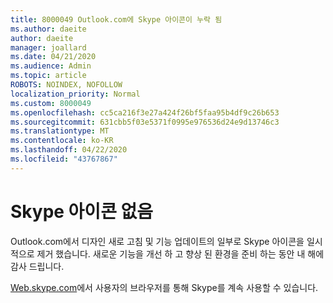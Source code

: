 ```yaml
---
title: 8000049 Outlook.com에 Skype 아이콘이 누락 됨
ms.author: daeite
author: daeite
manager: joallard
ms.date: 04/21/2020
ms.audience: Admin
ms.topic: article
ROBOTS: NOINDEX, NOFOLLOW
localization_priority: Normal
ms.custom: 8000049
ms.openlocfilehash: cc5ca216f3e27a424f26bf5faa95b4df9c26b653
ms.sourcegitcommit: 631cbb5f03e5371f0995e976536d24e9d13746c3
ms.translationtype: MT
ms.contentlocale: ko-KR
ms.lasthandoff: 04/22/2020
ms.locfileid: "43767867"
---
```

# <a name="skype-icon-missing"></a>Skype 아이콘 없음

Outlook.com에서 디자인 새로 고침 및 기능 업데이트의 일부로 Skype 아이콘을 일시적으로 제거 했습니다. 새로운 기능을 개선 하 고 향상 된 환경을 준비 하는 동안 내 해에 감사 드립니다.

[Web.skype.com](https://web.skype.com)에서 사용자의 브라우저를 통해 Skype를 계속 사용할 수 있습니다.